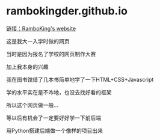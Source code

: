# rambokingder.github.io
[链接：RamboKing's website](https://rambokingder.github.io)

这是我大一入学时做的网页

当时是因为报名了学校的网页制作大赛

加上我本身的兴趣

我在图书馆借了几本书简单地学了一下HTML+CSS+Javascript

学的水平实在是不咋地，也没去找好看的框架

所以这个网页做一般...

等以后有机会了一定要好好学一下前后端

用Python搭建后端做一个像样的项目出来
